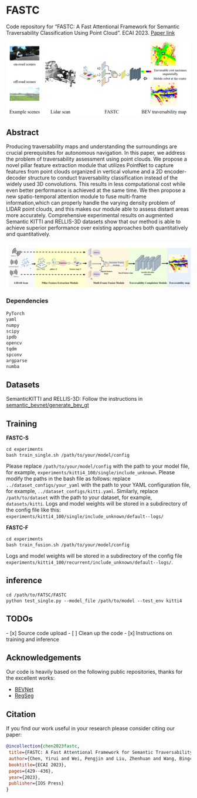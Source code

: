 # FASTC

Code repository for “FASTC: A Fast Attentional Framework for Semantic Traversability Classification Using Point Cloud”.  ECAI 2023.
[Paper link](https://www.researchgate.net/publication/374308462_FASTC_A_Fast_Attentional_Framework_for_Semantic_Traversability_Classification_Using_Point_Cloud)

![teaser](fig/teaser.png)

## Abstract

Producing traversability maps and understanding the surroundings are crucial prerequisites for autonomous navigation. In this paper, we address the problem of traversability assessment using point clouds. We propose a novel pillar feature extraction module that utilizes PointNet to capture features from point clouds organized in vertical volume and a 2D encoder-decoder structure to conduct traversability classification instead of the widely used 3D convolutions. This results in less computational cost while even better performance is achieved at the same time. We then propose a new spatio-temporal attention module to fuse multi-frame information,which can properly handle the varying density problem of LIDAR point clouds, and this makes our module able to assess distant areas more accurately. Comprehensive experimental results on augmented Semantic KITTI and RELLIS-3D datasets show that our method is able to achieve superior performance over existing approaches both quantitatively and quantitatively.

![pipeline](fig/pipeline.png)

### Dependencies

```
PyTorch
yaml
numpy
scipy
ipdb
opencv
tqdm
spconv
argparse
numba
```

## Datasets


SemanticKITTI and RELLIS-3D: Follow the instructions in [semantic_bevnet/generate_bev_gt](https://github.com/JHLee0513/semantic_bevnet/tree/corl-cleaned/generate_bev_gt)

## Training

**FASTC-S** 

```
cd experiments
bash train_single.sh /path/to/your/model/config
```



 Please replace `/path/to/your/model/config` with the path to your model file, for example, `experiments/kitti4_100/single/include_unknown`.  Please modify the paths in the bash file as follows: replace `../dataset_configs/your_yaml` with the path to your YAML configuration file, for example, `../dataset_configs/kitti.yaml`. Similarly, replace `/path/to/dataset` with the path to your dataset, for example, `datasets/kitti`. Logs and model weights will be stored in a subdirectory of the config file like this: `experiments/kitti4_100/single/include_unknown/default--logs/`

**FASTC-F**

```
cd experiments
bash train_fusion.sh /path/to/your/model/config
```

Logs and model weights will be stored in a subdirectory of the config file `experiments/kitti4_100/recurrent/include_unknown/default--logs/`.

## inference

```
cd /path/to/FATSC/FASTC
python test_single.py --model_file /path/to/model --test_env kitti4
```

## TODOs

\- [x] Source code upload
\- [ ] Clean up the code
\- [x] Instructions on training and inference

## Acknowledgements

Our code is heavily based on the following public repositories, thanks for the excellent works:

- [BEVNet](https://github.com/JHLee0513/semantic_bevnet)
- [RegSeg](https://github.com/RolandGao/RegSeg)

## Citation

If you find our work useful in your research please consider citing our paper:



```bibtex
@incollection{chen2023fastc,
 title={FASTC: A Fast Attentional Framework for Semantic Traversability Classification Using Point Cloud},
 author={Chen, Yirui and Wei, Pengjin and Liu, Zhenhuan and Wang, Bingchao and Yang, Jie and Liu, Wei},
 booktitle={ECAI 2023},
 pages={429--436},
 year={2023},
 publisher={IOS Press}
}
```